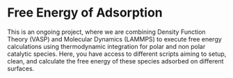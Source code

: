 # Free Energy of Adsorption
This is an ongoing project, where we are combining Density Function Theory (VASP) and Molecular Dynamics (LAMMPS) to execute free energy calculations using thermodynamic integration for polar and non polar catalytic species. Here, you have access to different scripts aiming to setup, clean, and calculate the free energy of these species adsorbed on different surfaces.
